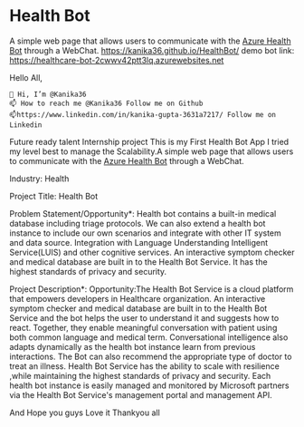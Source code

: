 # Health Bot

A simple web page that allows users to communicate with the [Azure Health Bot](https://azure.microsoft.com/en-us/services/bot-services/health-bot/) through a WebChat.
https://kanika36.github.io/HealthBot/ 
demo bot link: https://healthcare-bot-2cwwv42ptt3lq.azurewebsites.net

Hello All,

    👋 Hi, I’m @Kanika36 
    📫 How to reach me @Kanika36 Follow me on Github
    📫https://www.linkedin.com/in/kanika-gupta-3631a7217/ Follow me on Linkedin


Future ready talent Internship project
This is my First Health Bot App I tried my level best to manage the Scalability.A simple web page that allows users to communicate with the [Azure Health Bot](https://azure.microsoft.com/en-us/services/bot-services/health-bot/) through a WebChat.

Industry:
Health

Project Title:
Health Bot

Problem Statement/Opportunity*:
Health bot contains a built-in medical database including triage protocols.
We can also extend a health bot instance to include our own scenarios and integrate with other IT system and data source.
Integration with Language Understanding Intelligent Service(LUIS) and other cognitive services.
An interactive symptom checker and medical database are built in to the Health Bot Service.
It has the highest standards of privacy and security.


Project Description*:
Opportunity:The Health Bot Service is a cloud platform that empowers developers in Healthcare organization. An interactive symptom checker and medical database are built in to the Health Bot Service and the bot helps the user to understand it and suggests how to react. Together, they enable meaningful conversation with patient using both common language and medical term. Conversational intelligence also adapts dynamically as the health bot instance learn from previous interactions. The Bot can also recommend the appropriate type of doctor to treat an illness. Health Bot Service has the ability to scale with resilience ,while maintaining the highest standards of privacy and security. Each health bot  instance is easily managed and monitored by Microsoft partners via the Health Bot Service's management portal and management API.


And Hope you guys Love it
Thankyou all 
